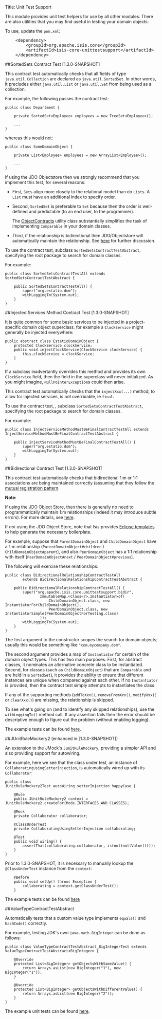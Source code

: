 Title: Unit Test Support

This module provides unit test helpers for use by all other modules.  There are also utilities that you may find useful in testing your domain objects:

To use, update the `pom.xml`:

<pre>
    &lt;dependency&gt;
        &lt;groupId&gt;org.apache.isis.core&lt;/groupId&gt;
        &lt;artifactId&gt;isis-core-unittestsupport&lt;/artifactId&gt;
    &lt;/dependency&gt;
</pre>


##SortedSets Contract Test [1.3.0-SNAPSHOT]

This contract test automatically checks that all fields of type `java.util.Collection` are declared as `java.util.SortedSet`.  In other words, it precludes either `java.util.List` or `java.util.Set` from being used as a collection.


For example, the following passes the contract test:

    public class Department {
        
        private SortedSet<Employee> employees = new TreeSet<Employee>();
    
        ...
    }

whereas this would not:

    public class SomeDomainObject {
        
        private List<Employee> employees = new ArrayList<Employee>();
    
        ...
    }

If using the JDO Objectstore then we strongly recommend that you implement this test, for several reasons:

* First, `Set`s align more closely to the relational model than do `List`s.  A `List` must have an additional index to specify order.

* Second, `SortedSet` is preferable to `Set` because then the order is well-defined and predictable (to an end user, to the programmer).

    The [ObjectContracts](../applib-guide/reference/Utility.html) utility class substantially simplifies the task of implementing `Comparable` in your domain classes. 

* Third, if the relationship is bidirectional then JDO/Objectstore will automatically maintain the relationship.  See [here](../components/objectstores/jdo/managed-1-to-m-relationships.html) for further discussion.    

To use the contract test, subclass `SortedSetsContractTestAbstract`, specifying the root package to search for domain classes.

For example:

    public class SortedSetsContractTestAll extends SortedSetsContractTestAbstract {
    
        public SortedSetsContractTestAll() {
            super("org.estatio.dom");
            withLoggingTo(System.out);
        }
    }

##Injected Services Method Contract Test [1.3.0-SNAPSHOT]

It is quite common for some basic services to be injected in a project-specific domain object superclass; for example a `ClockService` might generally be injected everywhere:

    public abstract class EstatioDomainObject {
        protected ClockService clockService;
        public void injectClockService(ClockService clockService) {
            this.clockService = clockService;
        }
    }

If a subclass inadvertantly overrides this method and provides its own `ClockService` field, then the field in the superclass will never initialized.  As you might imagine, `NullPointerException`s could then arise.

This contract test automatically checks that the `injectXxx(...)` method, to allow for injected services, is not overridable, ie `final`.

To use the contract test, , subclass `SortedSetsContractTestAbstract`, specifying the root package to search for domain classes.

For example:

    public class InjectServiceMethodMustBeFinalContractTestAll extends InjectServiceMethodMustBeFinalContractTestAbstract {
    
        public InjectServiceMethodMustBeFinalContractTestAll() {
            super("org.estatio.dom");
            withLoggingTo(System.out);
        }
    }


##Bidirectional Contract Test [1.3.0-SNAPSHOT]

This contract test automatically checks that bidirectional 1:m or 1:1 associations are being maintained correctly (assuming that they follow the [mutual registration pattern](../applib-guide/how-tos/how-to-04-060-How-to-set-up-and-maintain-bidirectional-relationships.html)

>
**Note:** 
>
If using the [JDO Object Store](../components/objectstores/jdo/about.html), then there is generally no need to programmatically maintain 1:m relationships (indeed it may introduce subtle errors).  For more details, see [here](../components/objectstores/jdo/managed-1-to-m-relationships.html).
>
If *not* using the JDO Object Store, note that *Isis* provides [Eclipse templates](../getting-started/editor-templates.html) to help generate the necessary boilerplate.


For example, suppose that `ParentDomainObject` and `ChildDomainObject` have a 1:m relationship (`ParentDomainObject#children` / `ChildDomainObject#parent`), and also `PeerDomainObject` has a 1:1 relationship with itself (`PeerDomainObject#next` / `PeerDomainObject#previous`).  

The following will exercise these relationships:

    public class BidirectionalRelationshipContractTestAll
            extends BidirectionalRelationshipContractTestAbstract {
    
        public BidirectionalRelationshipContractTestAll() {
            super("org.apache.isis.core.unittestsupport.bidir", 
                    ImmutableMap.<Class<?>,Instantiator>of(
                        ChildDomainObject.class, new InstantiatorForChildDomainObject(),
                        PeerDomainObject.class, new InstantiatorSimple(PeerDomainObjectForTesting.class)
                    ));
            withLoggingTo(System.out);
        }
    }

The first argument to the constructor scopes the search for domain objects; usually this would be something like `"com.mycompany.dom"`.

The second argument provides a map of `Instantiator` for certain of the domain object types.  This has two main purposes.  First, for abstract classes, it nominates an alternative concrete class to be instantiated.  Second, for classes (such as `ChildDomainObject`) that are `Comparable` and are held in a `SortedSet`), it provides the ability to ensure that different instances are unique when compared against each other.  If no `Instantiator` is provided, then the contract test simply attempts to instantiates the class.

If any of the supporting methods (`addToXxx()`, `removeFromXxx()`, `modifyXxx()` or `clearXxx()`) are missing, the relationship is skipped.

To see what's going on (and to identify any skipped relationships), use the `withLoggingTo()` method call.  If any assertion fails then the error should be descriptive enough to figure out the problem (without enabling logging).

The example tests can be found [here](https://github.com/apache/isis/tree/master/core/unittestsupport/src/test/java/org/apache/isis/core/unittestsupport/bidir).

##JUnitRuleMockery2 (enhanced in [1.3.0-SNAPSHOT])

An extension to the JMock's `JunitRuleMockery`, providing a simpler API and also providing support for autowiring.

For example, here we see that the class under test, an instance of `CollaboratingUsingSetterInjection`, is automatically wired up with its `Collaborator`:

    public class JUnitRuleMockery2Test_autoWiring_setterInjection_happyCase {
    
        @Rule
        public JUnitRuleMockery2 context = JUnitRuleMockery2.createFor(Mode.INTERFACES_AND_CLASSES);
    
        @Mock
        private Collaborator collaborator;
    
        @ClassUnderTest
        private CollaboratingUsingSetterInjection collaborating;
    
        @Test
        public void wiring() {
        	assertThat(collaborating.collaborator, is(not(nullValue())));
        }
    }

Prior to 1.3.0-SNAPSHOT, it is necessary to manually lookup the `@ClassUnderTest` instance from the `context`:

        @Before
        public void setUp() throws Exception {
        	collaborating = context.getClassUnderTest();
        }


The example tests can be found [here](https://github.com/apache/isis/tree/master/core/unittestsupport/src/test/java/org/apache/isis/core/unittestsupport/jmocking)

##ValueTypeContractTestAbstract

Automatically tests that a custom value type implements `equals()` and `hashCode()` correctly.

For example, testing JDK's own `java.math.BigInteger` can be done as follows:

    public class ValueTypeContractTestAbstract_BigIntegerTest extends ValueTypeContractTestAbstract<BigInteger> {
    
        @Override
        protected List<BigInteger> getObjectsWithSameValue() {
            return Arrays.asList(new BigInteger("1"), new BigInteger("1"));
        }
    
        @Override
        protected List<BigInteger> getObjectsWithDifferentValue() {
            return Arrays.asList(new BigInteger("2"));
        }
    }

The example unit tests can be found [here](https://github.com/apache/isis/tree/master/core/unittestsupport/src/test/java/org/apache/isis/core/unittestsupport/value).
